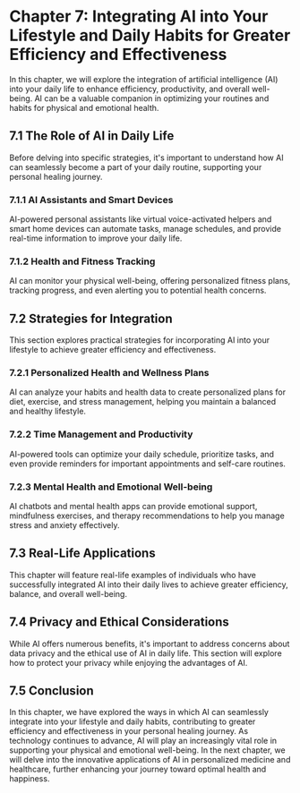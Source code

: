 Chapter 7: **Integrating AI into Your Lifestyle and Daily Habits for Greater Efficiency and Effectiveness**
===========================================================================================================

In this chapter, we will explore the integration of artificial intelligence (AI) into your daily life to enhance efficiency, productivity, and overall well-being. AI can be a valuable companion in optimizing your routines and habits for physical and emotional health.

7.1 **The Role of AI in Daily Life**
------------------------------------

Before delving into specific strategies, it's important to understand how AI can seamlessly become a part of your daily routine, supporting your personal healing journey.

### 7.1.1 **AI Assistants and Smart Devices**

AI-powered personal assistants like virtual voice-activated helpers and smart home devices can automate tasks, manage schedules, and provide real-time information to improve your daily life.

### 7.1.2 **Health and Fitness Tracking**

AI can monitor your physical well-being, offering personalized fitness plans, tracking progress, and even alerting you to potential health concerns.

7.2 **Strategies for Integration**
----------------------------------

This section explores practical strategies for incorporating AI into your lifestyle to achieve greater efficiency and effectiveness.

### 7.2.1 **Personalized Health and Wellness Plans**

AI can analyze your habits and health data to create personalized plans for diet, exercise, and stress management, helping you maintain a balanced and healthy lifestyle.

### 7.2.2 **Time Management and Productivity**

AI-powered tools can optimize your daily schedule, prioritize tasks, and even provide reminders for important appointments and self-care routines.

### 7.2.3 **Mental Health and Emotional Well-being**

AI chatbots and mental health apps can provide emotional support, mindfulness exercises, and therapy recommendations to help you manage stress and anxiety effectively.

7.3 **Real-Life Applications**
------------------------------

This chapter will feature real-life examples of individuals who have successfully integrated AI into their daily lives to achieve greater efficiency, balance, and overall well-being.

7.4 **Privacy and Ethical Considerations**
------------------------------------------

While AI offers numerous benefits, it's important to address concerns about data privacy and the ethical use of AI in daily life. This section will explore how to protect your privacy while enjoying the advantages of AI.

7.5 **Conclusion**
------------------

In this chapter, we have explored the ways in which AI can seamlessly integrate into your lifestyle and daily habits, contributing to greater efficiency and effectiveness in your personal healing journey. As technology continues to advance, AI will play an increasingly vital role in supporting your physical and emotional well-being. In the next chapter, we will delve into the innovative applications of AI in personalized medicine and healthcare, further enhancing your journey toward optimal health and happiness.
